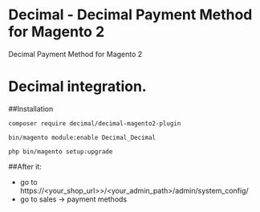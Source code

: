 # Decimal - Decimal Payment Method for Magento 2
Decimal Payment Method for Magento 2


# Decimal integration.

##Installation

    composer require decimal/decimal-magento2-plugin

    bin/magento module:enable Decimal_Decimal

    php bin/magento setup:upgrade

##After it:
- go to  https://<your_shop_url>>/<your_admin_path>/admin/system_config/
- go to sales -> payment methods

